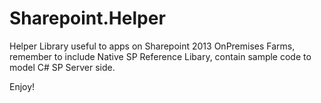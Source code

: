# Sharepoint.Helper
Helper Library useful to apps on Sharepoint 2013 OnPremises Farms, remember to include Native SP Reference Libary, contain sample code to model C# SP Server side.

Enjoy!
